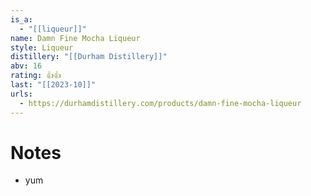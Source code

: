 ```yaml
---
is_a:
  - "[[liqueur]]"
name: Damn Fine Mocha Liqueur
style: Liqueur
distillery: "[[Durham Distillery]]"
abv: 16
rating: 👍👍
last: "[[2023-10]]"
urls:
  - https://durhamdistillery.com/products/damn-fine-mocha-liqueur
---
```

# Notes
- yum
